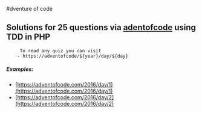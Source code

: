 #dventure of code

## Solutions for 25 questions via [adentofcode](https://adventofcode.com) using TDD in PHP
		 To read any quiz you can visit 
		- https://adventofcode/${year}/day/${day}

##### Examples:
* [https://adventofcode.com/2016/day/1](https://adventofcode.com/2016/day/1)
* [https://adventofcode.com/2016/day/2](https://adventofcode.com/2016/day/2)
